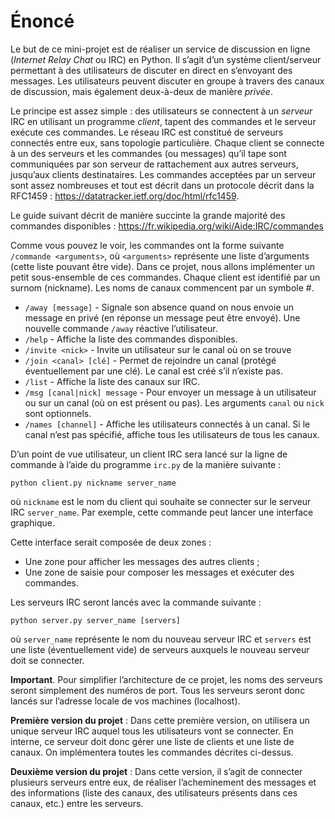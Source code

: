 # Énoncé

Le but de ce mini-projet est de réaliser un service de discussion en ligne (*Internet Relay Chat* ou IRC) en Python.
Il s’agit d’un système client/serveur permettant à des utilisateurs de discuter en direct en s’envoyant des messages.
Les utilisateurs peuvent discuter en groupe à travers des canaux de discussion, mais également deux-à-deux de manière *privée*.

Le principe est assez simple : des utilisateurs se connectent à un *serveur* IRC en utilisant un programme *client*,
tapent des commandes et le serveur exécute ces commandes. Le réseau IRC est constitué de serveurs connectés entre
eux, sans topologie particulière. Chaque client se connecte à un des serveurs et les commandes (ou messages) qu’il
tape sont communiquées par son serveur de rattachement aux autres serveurs, jusqu’aux clients destinataires. Les
commandes acceptées par un serveur sont assez nombreuses et tout est décrit dans un protocole décrit dans la
RFC1459 : https://datatracker.ietf.org/doc/html/rfc1459.

Le guide suivant décrit de manière succinte la grande majorité des commandes disponibles :
https://fr.wikipedia.org/wiki/Aide:IRC/commandes

Comme vous pouvez le voir, les commandes ont la forme suivante `/commande <arguments>`, où `<arguments>`
représente une liste d’arguments (cette liste pouvant être vide). 
Dans ce projet, nous allons implémenter un petit sous-ensemble de ces commandes. 
Chaque client est identifié par un surnom (nickname). Les noms de canaux
commencent par un symbole #.

- `/away [message]` - Signale son absence quand on nous envoie un message en privé
  (en réponse un message peut être envoyé). Une nouvelle commande `/away` réactive l’utilisateur.
- `/help` - Affiche la liste des commandes disponibles.
- `/invite <nick>` - Invite un utilisateur sur le canal où on se trouve
- `/join <canal> [clé]` - Permet de rejoindre un canal (protégé éventuellement par une clé). Le canal est créé s’il n’existe pas.
- `/list` - Affiche la liste des canaux sur IRC.
- `/msg [canal|nick] message` - Pour envoyer un message à un utilisateur ou sur un canal (où on est présent ou pas). 
  Les arguments `canal` ou `nick` sont optionnels.
- `/names [channel]` - Affiche les utilisateurs connectés à un canal. Si le canal n’est pas spécifié, affiche tous les utilisateurs de tous les canaux.

D’un point de vue utilisateur, un client IRC sera lancé sur la ligne de commande à l’aide du programme `irc.py` de la manière suivante :

```
python client.py nickname server_name
```

où `nickname` est le nom du client qui souhaite se connecter sur le serveur IRC `server_name`. 
Par exemple, cette commande peut lancer une interface graphique.

Cette interface serait composée de deux zones :
- Une zone pour afficher les messages des autres clients ;
- Une zone de saisie pour composer les messages et exécuter des commandes.

Les serveurs IRC seront lancés avec la commande suivante :

```
python server.py server_name [servers]
```

où `server_name` représente le nom du nouveau serveur IRC et `servers` est une liste (éventuellement vide) de
serveurs auxquels le nouveau serveur doit se connecter.

**Important**. Pour simplifier l’architecture de ce projet, les noms des serveurs seront simplement des numéros de
port. Tous les serveurs seront donc lancés sur l’adresse locale de vos machines (localhost).

**Première version du projet** : Dans cette première version, on utilisera un unique serveur IRC auquel tous les
utilisateurs vont se connecter. En interne, ce serveur doit donc gérer une liste de clients et une liste de canaux. On
implémentera toutes les commandes décrites ci-dessus.

**Deuxième version du projet** : Dans cette version, il s’agit de connecter plusieurs serveurs entre eux, de réaliser
l’acheminement des messages et des informations (liste des canaux, des utilisateurs présents dans ces canaux, etc.)
entre les serveurs.

